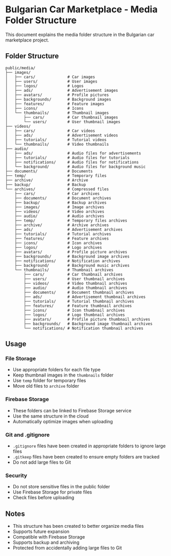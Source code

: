 # Bulgarian Car Marketplace - Media Folder Structure

This document explains the media folder structure in the Bulgarian car marketplace project.

## Folder Structure

```
public/media/
├── images/
│   ├── cars/              # Car images
│   ├── users/             # User images
│   ├── logos/             # Logos
│   ├── ads/               # Advertisement images
│   ├── avatars/           # Profile pictures
│   ├── backgrounds/       # Background images
│   ├── features/          # Feature images
│   ├── icons/             # Icons
│   └── thumbnails/        # Thumbnail images
│       ├── cars/          # Car thumbnail images
│       └── users/         # User thumbnail images
├── videos/
│   ├── cars/              # Car videos
│   ├── ads/               # Advertisement videos
│   ├── tutorials/         # Tutorial videos
│   └── thumbnails/        # Video thumbnails
├── audio/
│   ├── ads/               # Audio files for advertisements
│   ├── tutorials/         # Audio files for tutorials
│   ├── notifications/     # Audio files for notifications
│   └── background/        # Audio files for background music
├── documents/             # Documents
├── temp/                  # Temporary files
├── archive/               # Archive
├── backup/                # Backup
└── archives/              # Compressed files
    ├── cars/              # Car archives
    ├── documents/         # Document archives
    ├── backup/            # Backup archives
    ├── images/            # Image archives
    ├── videos/            # Video archives
    ├── audio/             # Audio archives
    ├── temp/              # Temporary files archives
    ├── archive/           # Archive archives
    ├── ads/               # Advertisement archives
    ├── tutorials/         # Tutorial archives
    ├── features/          # Feature archives
    ├── icons/             # Icon archives
    ├── logos/             # Logo archives
    ├── avatars/           # Profile picture archives
    ├── backgrounds/       # Background image archives
    ├── notifications/     # Notification archives
    ├── background/        # Background music archives
    └── thumbnails/        # Thumbnail archives
        ├── cars/          # Car thumbnail archives
        ├── users/         # User thumbnail archives
        ├── videos/        # Video thumbnail archives
        ├── audio/         # Audio thumbnail archives
        ├── documents/     # Document thumbnail archives
        ├── ads/           # Advertisement thumbnail archives
        ├── tutorials/     # Tutorial thumbnail archives
        ├── features/      # Feature thumbnail archives
        ├── icons/         # Icon thumbnail archives
        ├── logos/         # Logo thumbnail archives
        ├── avatars/       # Profile picture thumbnail archives
        ├── backgrounds/   # Background image thumbnail archives
        └── notifications/ # Notification thumbnail archives
```

## Usage

### File Storage
- Use appropriate folders for each file type
- Keep thumbnail images in the `thumbnails` folder
- Use `temp` folder for temporary files
- Move old files to `archive` folder

### Firebase Storage
- These folders can be linked to Firebase Storage service
- Use the same structure in the cloud
- Automatically optimize images when uploading

### Git and .gitignore
- `.gitignore` files have been created in appropriate folders to ignore large files
- `.gitkeep` files have been created to ensure empty folders are tracked
- Do not add large files to Git

### Security
- Do not store sensitive files in the public folder
- Use Firebase Storage for private files
- Check files before uploading

## Notes
- This structure has been created to better organize media files
- Supports future expansion
- Compatible with Firebase Storage
- Supports backup and archiving
- Protected from accidentally adding large files to Git